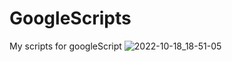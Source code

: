 # GoogleScripts
My scripts for googleScript
![2022-10-18_18-51-05](https://user-images.githubusercontent.com/66513936/196659449-959ccfb5-1dd7-4a84-b71e-b48a687a7576.png)
